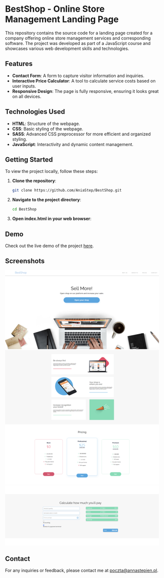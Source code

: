 # BestShop - Online Store Management Landing Page

This repository contains the source code for a landing page created for a company offering online store management services and corresponding software. The project was developed as part of a JavaScript course and showcases various web development skills and technologies.

## Features

- **Contact Form**: A form to capture visitor information and inquiries.
- **Interactive Price Calculator**: A tool to calculate service costs based on user inputs.
- **Responsive Design**: The page is fully responsive, ensuring it looks great on all devices.

## Technologies Used

- **HTML**: Structure of the webpage.
- **CSS**: Basic styling of the webpage.
- **SASS**: Advanced CSS preprocessor for more efficient and organized styling.
- **JavaScript**: Interactivity and dynamic content management.

## Getting Started

To view the project locally, follow these steps:

1. **Clone the repository**:
   ```bash
   git clone https://github.com/AniaStep/BestShop.git
   ```
2. **Navigate to the project directory**:
   ```bash
   cd BestShop
   ```
3. **Open index.html in your web browser**:

## Demo

Check out the live demo of the project [here](#).

## Screenshots

![Intro](./demo/intro.png)
![Benefits](./demo/benefits.png)
![Pricing](./demo/pricing.png)
![Calculator](./demo/calculator.png)


## Contact

For any inquiries or feedback, please contact me at [poczta@annastepien.pl](mailto:poczta@annastepien.pl).

